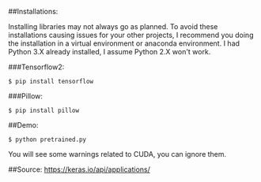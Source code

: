 ##Installations:

Installing libraries may not always go as planned. To avoid these installations causing issues for your other projects, I recommend you doing the installation in a virtual environment or anaconda environment. I had Python 3.X already installed, I assume Python 2.X won't work.

###Tensorflow2: 

```
$ pip install tensorflow
```

###Pillow:
```
$ pip install pillow
```

##Demo:
```
$ python pretrained.py
```

You will see some warnings related to CUDA, you can ignore them.

##Source: 
https://keras.io/api/applications/